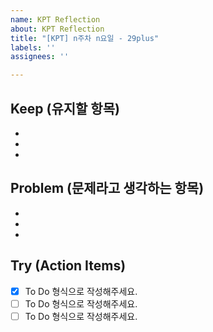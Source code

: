 ```yaml
---
name: KPT Reflection
about: KPT Reflection
title: "[KPT] n주차 n요일 - 29plus"
labels: ''
assignees: ''

---
```


## Keep (유지할 항목)
- 
- 
- 
## Problem (문제라고 생각하는 항목)
- 
- 
-
## Try (Action Items)
- [x] To Do 형식으로 작성해주세요.
- [ ] To Do 형식으로 작성해주세요.
- [ ] To Do 형식으로 작성해주세요.
